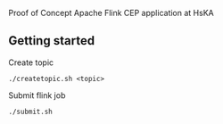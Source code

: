 Proof of Concept Apache Flink CEP application at HsKA

## Getting started
Create topic
```
./createtopic.sh <topic>
```
Submit flink job
```
./submit.sh
```
